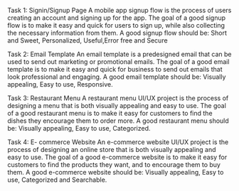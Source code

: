 Task 1: Signin/Signup Page 
       A mobile app signup flow is the process of users creating an account and signing up for the app. The goal of a good signup flow is to make it easy and quick for users to sign up, while also collecting the necessary information from them.
       A good signup flow should be: Short and Sweet, Personalized, Useful,Error free and Secure

Task 2: Email Template
        An email template is a predesigned email that can be used to send out marketing or promotional emails. The goal of a good email template is to make it easy and quick for business to send out emails that look professional and engaging.
        A good email template should be: Visually appealing, Easy to use, Responsive.

Task 3: Restaurant Menu
        A restaurant menu UI/UX project is the process of designing a menu that is both visually appealing and easy to use. The goal of a good restaurant menu is to make it easy for customers to find the dishes they encourage them to order more.
        A good restaurant menu should be: Visually appealing, Easy to use, Categorized.

Task 4: E- commerce Website
        An e-commerce website UI/UX project is the process of designing an online store that is both visually appealing and easy to use. The goal of a good e-commerce website is to make it easy for customers to find the products they want, and to encourage them to buy them.
        A good e-commerce website should be: Visually appealing, Easy to use, Categorized and Searchable.
        
